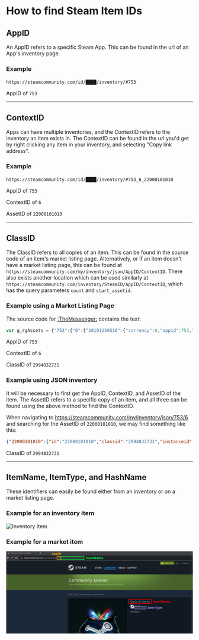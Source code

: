 # How to find Steam Item IDs

## AppID

An AppID refers to a specific Steam App.  This can be found in the url of an App's inventory page.

### Example

`https://steamcommunity.com/id/████/inventory/#753`

AppID of `753`

---

## ContextID

Apps can have multiple inventories, and the ContextID refers to the inventory an item exists in.  The ContextID can be found in the url you'd get by right clicking any item in your inventory, and selecting "Copy link address".

### Example

`https://steamcommunity.com/id/████/inventory/#753_6_22000101010` 

AppID of `753`

ContextID of `6` 

AssetID of `22000101010`

---

## ClassID

The ClassID refers to all copies of an item.  This can be found in the source code of an item's market listing page.  Alternatively, or if an item doesn't have a market listing page, this can be found at `https://steamcommunity.com/my/inventory/json/AppID/ContextID`.  There also exists another location which can be used similarly at `https://steamcommunity.com/inventory/SteamID/AppID/ContextID`, which has the query parameters `count` and `start_assetid`.

### Example using a Market Listing Page

The source code for [:TheMessenger:](https://steamcommunity.com/market/listings/753/764790-%3ATheMessenger%3A) contains the text:

```javascript
var g_rgAssets = {"753":{"6":{"28191259516":{"currency":0,"appid":753,"contextid":"6","id":"28191259516","classid":"2994832731","instanceid":"0"
```

AppID of `753`

ContextID of `6` 

ClassID of `2994832731`

### Example using JSON inventory

It will be necessary to first get the AppID, ContextID, and AssetID of the item.  The AssetID refers to a specific copy of an item, and all three can be found using the above method to find the ContextID.

When navigating to https://steamcommunity.com/my/inventory/json/753/6 and searching for the AssetID of `22000101010`, we may find something like this:

```json
{"22000101010":{"id":"22000101010","classid":"2994832731","instanceid":"0","amount":"1","hide_in_china":0,"pos":42},
```

ClassID of `2994832731`

---

## ItemName, ItemType, and HashName

These identifiers can easily be found either from an inventory or on a market listing page.

### Example for an inventory item

![Inventory Item](https://raw.githubusercontent.com/Citrinate/BoosterManager/master/BoosterManager/Docs/Screenshots/inventory_item.png)

### Example for a market item

![Market Item](https://raw.githubusercontent.com/Citrinate/BoosterManager/master/BoosterManager/Docs/Screenshots/market_item.png)
